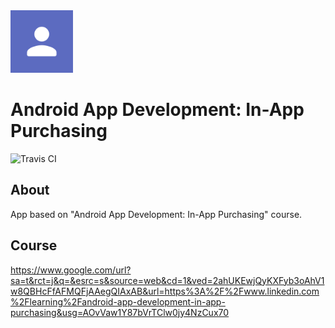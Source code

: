 <img src="media/logo/ic_app.png" height="100px" />

Android App Development: In-App Purchasing
=============

![Travis CI](https://img.shields.io/travis/fartem/android-accessibility)

About
-------------

App based on "Android App Development: In-App Purchasing" course.

Course
-------------

https://www.google.com/url?sa=t&rct=j&q=&esrc=s&source=web&cd=1&ved=2ahUKEwjQyKXFyb3oAhV1w8QBHcFfAFMQFjAAegQIAxAB&url=https%3A%2F%2Fwww.linkedin.com%2Flearning%2Fandroid-app-development-in-app-purchasing&usg=AOvVaw1Y87bVrTClw0jy4NzCux70

